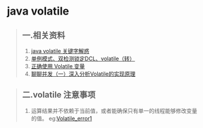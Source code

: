  # java volatile
  > ## 一.相关资料
   >1.  [java volatile 关键字解惑](http://www.jianshu.com/p/195ae7c77afe)
   >2.  [单例模式、双检测锁定DCL、volatile（转）](http://crud0906.iteye.com/blog/576321)
   >3.  [正确使用 Volatile 变量](https://www.ibm.com/developerworks/cn/java/j-jtp06197.html)
   >4.  [聊聊并发（一）深入分析Volatile的实现原理](http://ifeve.com/volatile/)
   
   > ## 二.volatile 注意事项
   >1. 运算结果并不依赖于当前值，或者能确保只有单一的线程能够修改变量的值。
      eg:[Volatile_error1](/Voliatile_error1.java)
        